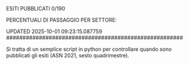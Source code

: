 ESITI PUBBLICATI 0/190 

PERCENTUALI DI PASSAGGIO PER SETTORE:

UPDATED 2025-10-01 09:23:15.087759
###################################################### 

Si tratta di un semplice script in python per controllare quando sono pubblicati gli esiti (ASN 2021, sesto quadrimestre).

